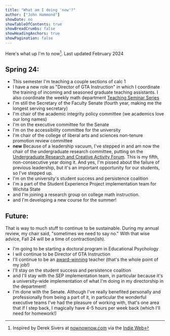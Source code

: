 ```yaml
---
title: "What am I doing 'now'?"
author: ["John Hammond"]
showDate: no
showTableOfContents: true
showBreadCrumbs: false
showHeadingAnchors: true 
showPagination: false
---
```


Here's what up I'm to now[^1]. Last updated February 2024

## Spring 24:
- This semester I'm teaching a couple sections of calc 1
- I have a new role as "Director of GTA Instruction" in which I coordinate the training of incoming and seasoned graduate teaching assistants. I also coordinate the weekly math department [Teaching Seminar Series](./teaching-seminar)
- I'm still the Secretary of the Faculty Senate (fourth year, making me the longest serving secretary)
- I'm chair of the academic integrity policy committee (we academics love our long names)
- I'm on the executive committee for the Senate
- I'm on the accessibility committee for the university
- I'm chair of the college of liberal arts and sciences non-tenure promotion review committee
- **new** Because of a leadership vacuum, I've stepped in and am now the chair of the undergraduate research committee, putting on the [Undergraduate Research and Creative Activity Forum](https://wichita.edu/urcaf).  This is my fifth, non-consecutive year doing it.  And yes, I'm pissed about the failure of previous leadership, but it's an important opportunity for our students, so I've stepped up.
- I'm on the university's student success and persistence coalition
- I'm a part of the Student Experience Project implementation team for Wichita State
- and I'm joining a research group on college math instruction.
- and I'm developing a new course for the summer!

## Future: 

That is way to much stuff to continue to be sustainable. During my annual review, my chair said, "sometimes we need to say no."  With that wise advice, Fall 24 will be a time of contraction(ish).

- I'm going to be starting a doctoral program in Educational Psychology
- I will continue to be Director of GTA Instruction
- I'll continue to be an [award-winning](/posts/2023/me-and-dad-award) teacher (that's the whole point of my job!)
- I'll stay on the student success and persistence coalition
- and I'll stay with the SEP implementation team, in particular because it's a university-wide implementation of what I'm doing in my directorship in the department!
- I'm done with the Senate.  Although I've really benefited personally and professionally from being a part of it, in particular the wonderful executive teams I've had the pleasure of working with, that's one area that if I step back, I magically have 4-5 hours per week back (which I'll need for homework!)


[^1]: Inspired by Derek Sivers at [nownownow.com](https://nownownow.com) via the [Indie Web](https://indieweb.org)
